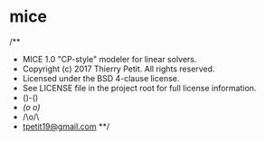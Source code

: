 # mice
/** 
 * MICE 1.0 "CP-style" modeler for linear solvers. 
 * Copyright (c) 2017 Thierry Petit. All rights reserved. 
 * Licensed under the BSD 4-clause license.
 * See LICENSE file in the project root for full license information.
 *   ()-()
 *  _(o o)_  
 *   /\o/\
 * tpetit19@gmail.com
 **/
